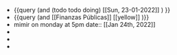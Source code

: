 - {{query (and (todo todo doing) [[Sun, 23-01-2022]] ) }}
- {{query (and [[Finanzas Públicas]] [[yellow]] )}}
- mimir on monday at 5pm
  date:: [[Jan 24th, 2022]]
-
-
-
